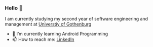 ### Hello 👋

I am currently studying my second year of software engineering and management at [Universtiy of Gothenburg](https://www.gu.se/en/study-gothenburg/software-engineering-and-management-bachelors-programme-n1sof)

- 🌱 I’m currently learning Android Programming
- 📫 How to reach me: [LinkedIn](https://www.linkedin.com/in/karl-eriksson-9609842a4/) 

